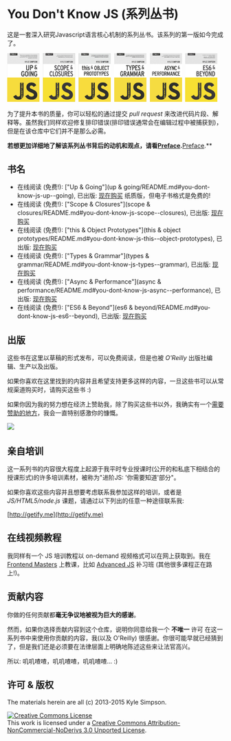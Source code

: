 # You Don't Know JS (系列丛书)

这是一套深入研究Javascript语言核心机制的系列丛书。该系列的第一版如今完成了。

<a href="http://shop.oreilly.com/product/0636920039303.do"><img src="up %26 going/cover.jpg" width="75"></a>&nbsp;
<a href="http://shop.oreilly.com/product/0636920026327.do"><img src="scope %26 closures/cover.jpg" width="75"></a>&nbsp;
<a href="http://shop.oreilly.com/product/0636920033738.do"><img src="this %26 object prototypes/cover.jpg" width="75"></a>&nbsp;
<a href="http://shop.oreilly.com/product/0636920033745.do"><img src="types %26 grammar/cover.jpg" width="75"></a>&nbsp;
<a href="http://shop.oreilly.com/product/0636920033752.do"><img src="async %26 performance/cover.jpg" width="75"></a>&nbsp;
<a href="http://shop.oreilly.com/product/0636920033769.do"><img src="es6 %26 beyond/cover.jpg" width="75"></a>

为了提升本书的质量，你可以轻松的通过提交 *pull request* 来改进代码片段、解释等。虽然我们同样欢迎修复排印错误(排印错误通常会在编辑过程中被捕获到)，但是在该仓库中它们并不是那么必需。

**若想更加详细地了解该系列丛书背后的动机和观点，请看[Preface](preface.md).**[Preface](preface.md).**

## 书名

* 在线阅读 (免费!): ["Up & Going"](up & going/README.md#you-dont-know-js-up--going), 已出版: [现在购买](http://shop.oreilly.com/product/0636920039303.do) 纸质版，但电子书格式是免费的!
* 在线阅读 (免费!): ["Scope & Closures"](scope & closures/README.md#you-dont-know-js-scope--closures), 已出版: [现在购买](http://shop.oreilly.com/product/0636920026327.do)
* 在线阅读 (免费!): ["this & Object Prototypes"](this & object prototypes/README.md#you-dont-know-js-this--object-prototypes), 已出版: [现在购买](http://shop.oreilly.com/product/0636920033738.do)
* 在线阅读 (免费!): ["Types & Grammar"](types & grammar/README.md#you-dont-know-js-types--grammar), 已出版: [现在购买](http://shop.oreilly.com/product/0636920033745.do)
* 在线阅读 (免费!): ["Async & Performance"](async & performance/README.md#you-dont-know-js-async--performance), 已出版: [现在购买](http://shop.oreilly.com/product/0636920033752.do)
* 在线阅读 (免费!): ["ES6 & Beyond"](es6 & beyond/README.md#you-dont-know-js-es6--beyond), 已出版: [现在购买](http://shop.oreilly.com/product/0636920033769.do)

## 出版

这些书在这里以草稿的形式发布，可以免费阅读，但是也被 *O'Reilly* 出版社编辑、生产以及出版。

如果你喜欢在这里找到的内容并且希望支持更多这样的内容，一旦这些书可以从常规渠道购买时，请购买这些书 :)

如果你因为我的努力想在经济上赞助我，除了购买这些书以外，我确实有一个[需要赞助的地方](https://www.patreon.com/getify)，我会一直特别感激你的慷慨。

<a href="https://www.patreon.com/getify"><img src="http://blog.getify.com/wp-content/uploads/patreon.png"></a>

## 亲自培训

这一系列书的内容很大程度上起源于我平时专业授课时(公开的和私底下相结合的授课形式)的许多培训素材，被称为"进阶JS: '你需要知道'部分"。

如果你喜欢这些内容并且想要考虑联系我参加这样的培训，或者是 *JS/HTML5/node.js* 课题，请通过以下列出的任意一种途径联系我:

[http://getify.me](http://getify.me)

## 在线视频教程

我同样有一个 JS 培训教程以 on-demand 视频格式可以在网上获取到。我在 [Frontend Masters](https://FrontendMasters.com) 上教课，比如 [Advanced JS](https://frontendmasters.com/courses/advanced-javascript/) 补习班 (其他很多课程正在路上!)。

## 贡献内容

你做的任何贡献都**毫无争议地被视为巨大的感谢**。

然而，如果你选择贡献内容到这个仓库，说明你同意给我一个 __不唯一__ 许可 在这一系列书中来使用你贡献的内容，我(以及 O'Reilly) 很感谢。你很可能早就已经猜到了，但是我们还是必须要在法律层面上明确地陈述这些来让法官高兴。

所以: 叽叽喳喳，叽叽喳喳，叽叽喳喳... :)

## 许可 & 版权

The materials herein are all (c) 2013-2015 Kyle Simpson.

<a rel="license" href="http://creativecommons.org/licenses/by-nc-nd/3.0/"><img alt="Creative Commons License" style="border-width:0" src="https://i.creativecommons.org/l/by-nc-nd/3.0/88x31.png" /></a><br />This work is licensed under a <a rel="license" href="http://creativecommons.org/licenses/by-nc-nd/3.0/">Creative Commons Attribution-NonCommercial-NoDerivs 3.0 Unported License</a>.
